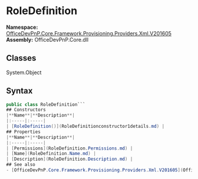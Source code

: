 # RoleDefinition

**Namespace:** [OfficeDevPnP.Core.Framework.Provisioning.Providers.Xml.V201605](OfficeDevPnP.Core.Framework.Provisioning.Providers.Xml.V201605.md)
**Assembly:** OfficeDevPnP.Core.dll
## Classes
System.Object
## Syntax
```C#
public class RoleDefinition```
## Constructors
|**Name**|**Description**|
|:-----|:-----|
| [RoleDefinition()](RoleDefinitionconstructor1details.md) | 
## Properties
|**Name**|**Description**|
|:-----|:-----|
| [Permissions](RoleDefinition.Permissions.md) | 
| [Name](RoleDefinition.Name.md) | 
| [Description](RoleDefinition.Description.md) | 
## See also
- [OfficeDevPnP.Core.Framework.Provisioning.Providers.Xml.V201605](OfficeDevPnP.Core.Framework.Provisioning.Providers.Xml.V201605.md)
